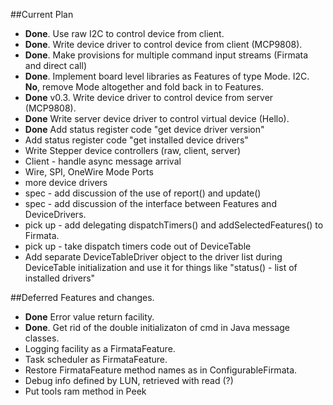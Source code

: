##Current Plan

* **Done**.  Use raw I2C to control device from client.
* **Done**.  Write device driver to control device from client (MCP9808).
* **Done**.  Make provisions for multiple command input streams (Firmata and direct call)
* **Done**. Implement board level libraries as Features of type Mode.  I2C.  **No**, remove Mode altogether and fold back in to Features.
* **Done** v0.3.  Write device driver to control device from server (MCP9808).
* **Done** Write server device driver to control virtual device (Hello).
* **Done** Add status register code "get device driver version"
* Add status register code "get installed device drivers"
* Write Stepper device controllers (raw, client, server)
* Client - handle async message arrival
* Wire, SPI, OneWire Mode Ports
* more device drivers
* spec - add discussion of the use of report() and update()
* spec - add discussion of the interface between Features and DeviceDrivers.
* pick up - add delegating dispatchTimers() and addSelectedFeatures() to Firmata.
* pick up - take dispatch timers code out of DeviceTable
* Add separate DeviceTableDriver object to the driver list during DeviceTable initialization and use it for things like "status() - list of installed drivers"

##Deferred Features and changes.

* **Done** Error value return facility.
* **Done**. Get rid of the double initializaton of cmd in Java message classes.
* Logging facility as a FirmataFeature.
* Task scheduler as FirmataFeature.
* Restore FirmataFeature method names as in ConfigurableFirmata.
* Debug info defined by LUN, retrieved with read (?)
* Put tools ram method in Peek
